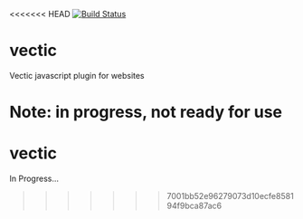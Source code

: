 <<<<<<< HEAD
[![Build Status](https://semaphoreci.com/api/v1/projects/624ff28a-cad4-4b5e-89be-f06990fbeccd/573847/shields_badge.svg)](https://semaphoreci.com/zeus3rd/vectic)

# vectic
Vectic javascript plugin for websites

Note: in progress, not ready for use
=======
# vectic

In Progress...
>>>>>>> 7001bb52e96279073d10ecfe858194f9bca87ac6
